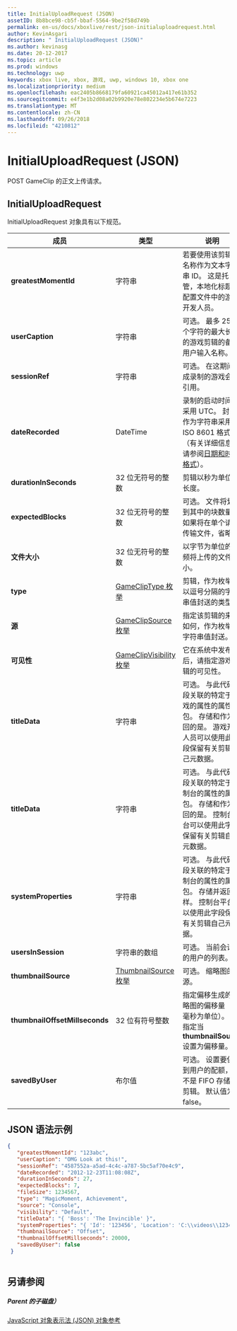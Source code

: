 ```yaml
---
title: InitialUploadRequest (JSON)
assetID: 8b8bce98-cb5f-bbaf-5564-9be2f58d749b
permalink: en-us/docs/xboxlive/rest/json-initialuploadrequest.html
author: KevinAsgari
description: " InitialUploadRequest (JSON)"
ms.author: kevinasg
ms.date: 20-12-2017
ms.topic: article
ms.prod: windows
ms.technology: uwp
keywords: xbox live, xbox, 游戏, uwp, windows 10, xbox one
ms.localizationpriority: medium
ms.openlocfilehash: eac2405b8668179fa60921ca45012a417e61b352
ms.sourcegitcommit: e4f3e1b2d08a02b9920e78e802234e5b674e7223
ms.translationtype: MT
ms.contentlocale: zh-CN
ms.lasthandoff: 09/26/2018
ms.locfileid: "4210812"
---
```

# <a name="initialuploadrequest-json"></a>InitialUploadRequest (JSON)
POST GameClip 的正文上传请求。 
<a id="ID4EN"></a>

 
## <a name="initialuploadrequest"></a>InitialUploadRequest
 
InitialUploadRequest 对象具有以下规范。
 
| 成员| 类型| 说明| 
| --- | --- | --- | 
| <b>greatestMomentId</b>| 字符串| 若要使用该剪辑的名称作为文本字符串 ID。 这是托管，本地化标题的配置文件中的游戏开发人员。| 
| <b>userCaption</b>| 字符串| 可选。 最多 250 个字符的最大长度的游戏剪辑的备用用户输入名称。| 
| <b>sessionRef</b>| 字符串| 可选。 在这期间完成录制的游戏会话引用。| 
| <b>dateRecorded</b>| DateTime| 录制的启动时间，采用 UTC。 封送作为字符串采用 ISO 8601 格式 （有关详细信息，请参阅<a href="http://www.w3.org/TR/NOTE-datetime">日期和时间格式</a>）。| 
| <b>durationInSeconds</b>| 32 位无符号的整数| 剪辑以秒为单位的长度。| 
| <b>expectedBlocks</b>| 32 位无符号的整数| 可选。 文件将划分到其中的块数量。 如果将在单个请求传输文件，省略。| 
| <b>文件大小</b>| 32 位无符号的整数| 以字节为单位的视频将上传的文件大小。| 
| <b>type</b>| [GameClipType 枚举](../enums/gvr-enum-gamecliptypes.md)| 剪辑，作为枚举的以逗号分隔的字符串值封送的类型。| 
| <b>源</b>| [GameClipSource 枚举](../enums/gvr-enum-gameclipsource.md)| 指定该剪辑的来源如何，作为枚举的字符串值封送。| 
| <b>可见性</b>| [GameClipVisibility 枚举](../enums/gvr-enum-gameclipvisibility.md)| 它在系统中发布后，请指定游戏剪辑的可见性。| 
| <b>titleData</b>| 字符串| 可选。 与此代码片段关联的特定于游戏的属性的属性包。 存储和作为返回的是。 游戏开发人员可以使用此字段保留有关剪辑自己元数据。| 
| <b>titleData</b>| 字符串| 可选。 与此代码片段关联的特定于控制台的属性的属性包。 存储和作为返回的是。 控制台平台可以使用此字段保留有关剪辑自己元数据。| 
| <b>systemProperties</b>| 字符串| 可选。 与此代码片段关联的特定于控制台的属性的属性包。 存储并返回原样。 控制台平台可以使用此字段保留有关剪辑自己元数据。| 
| <b>usersInSession</b>| 字符串的数组| 可选。 当前会话中的用户的列表。| 
| <b>thumbnailSource</b>| [ThumbnailSource 枚举](../enums/gvr-enum-thumbnailsource.md)| 可选。 缩略图的源。| 
| <b>thumbnailOffsetMillseconds</b>| 32 位有符号整数| 指定偏移生成的缩略图的偏移量 （以毫秒为单位）。 仅指定当<b>thumbnailSource</b>设置为偏移量。| 
| <b>savedByUser</b>| 布尔值| 可选。 设置要保存到用户的配额，而不是 FIFO 存储的剪辑。 默认值为 false。| 
  
<a id="ID4ERH"></a>

 
## <a name="sample-json-syntax"></a>JSON 语法示例
 

```json
{
   "greatestMomentId": "123abc",
   "userCaption": "OMG Look at this!",
   "sessionRef": "4587552a-a5ad-4c4c-a787-5bc5af70e4c9",
   "dateRecorded": "2012-12-23T11:08:08Z",
   "durationInSeconds": 27,
   "expectedBlocks": 7,
   "fileSize": 1234567,
   "type": "MagicMoment, Achievement",
   "source": "Console",
   "visibility": "Default",
   "titleData": "{ 'Boss': 'The Invincible' }",
   "systemProperties": "{ 'Id': '123456', 'Location': 'C:\\videos\\123456.mp4' }",
   "thumbnailSource": "Offset",
   "thumbnailOffsetMillseconds": 20000,
   "savedByUser": false
 }
    
```

  
<a id="ID4E1H"></a>

 
## <a name="see-also"></a>另请参阅
 
<a id="ID4E3H"></a>

 
##### <a name="parent"></a>Parent 的子磁盘） 

[JavaScript 对象表示法 (JSON) 对象参考](atoc-xboxlivews-reference-json.md)

   